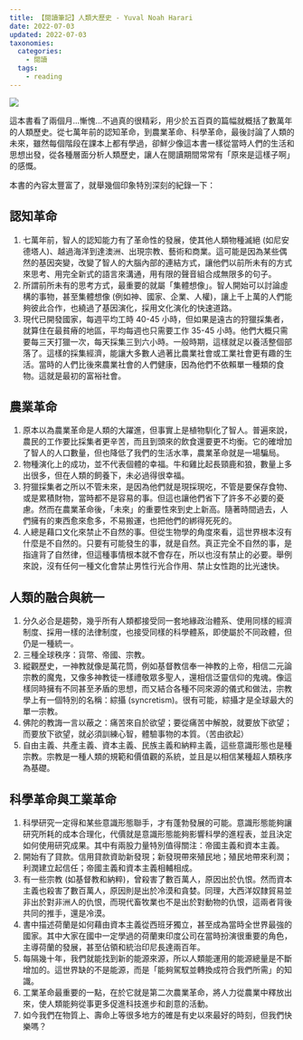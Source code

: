 ```yaml
---
title: 【閱讀筆記】人類大歷史 - Yuval Noah Harari
date: 2022-07-03
updated: 2022-07-03
taxonomies:
  categories: 
    - 閱讀
  tags: 
    - reading
---
```


![](https://drive.google.com/uc?export=view&id=1i-PShZZUri5VYz0xQWeBGXDCXnMl4XN_)

<!-- more -->

這本書看了兩個月...慚愧...不過真的很精彩，用少於五百頁的篇幅就概括了數萬年的人類歷史。從七萬年前的認知革命，到農業革命、科學革命，最後討論了人類的未來，雖然每個階段在課本上都有學過，卻鮮少像這本書一樣從當時人們的生活和思想出發，從各種層面分析人類歷史，讓人在閱讀期間常常有「原來是這樣子啊」的感慨。

本書的內容太豐富了，就舉幾個印象特別深刻的紀錄一下：

## 認知革命
1. 七萬年前，智人的認知能力有了革命性的發展，使其他人類物種滅絕 (如尼安德塔人)、越過海洋到達澳洲、出現宗教、藝術和商業。這可能是因為某些偶然的基因突變，改變了智人的大腦內部的連結方式，讓他們以前所未有的方式來思考、用完全新式的語言來溝通，用有限的聲音組合成無限多的句子。
2. 所謂前所未有的思考方式，最重要的就屬「集體想像」。智人開始可以討論虛構的事物，甚至集體想像 (例如神、國家、企業、人權)，讓上千上萬的人們能夠彼此合作，也繞過了基因演化，採用文化演化的快速道路。
3. 現代已開發國家，每週平均工時 40-45 小時，但如果是遠古的狩獵採集者，就算住在最貧瘠的地區，平均每週也只需要工作 35-45 小時。他們大概只需要每三天打獵一次，每天採集三到六小時。一般時期，這樣就足以養活整個部落了。這樣的採集經濟，能讓大多數人過著比農業社會或工業社會更有趣的生活。當時的人們比後來農業社會的人們健康，因為他們不依賴單一種類的食物。這就是最初的富裕社會。

## 農業革命
1. 原本以為農業革命是人類的大躍進，但事實上是植物馴化了智人。普遍來說，農民的工作要比採集者更辛苦，而且到頭來的飲食還要更不均衡。它的確增加了智人的人口數量，但也降低了我們的生活水準，農業革命就是一場騙局。
2. 物種演化上的成功，並不代表個體的幸福。牛和雞比起長頸鹿和狼，數量上多出很多，但在人類的飼養下，未必過得很幸福。
3. 狩獵採集者之所以不管未來，是因為他們就是現採現吃，不管是要保存食物、或是累積財物，當時都不是容易的事。但這也讓他們省下了許多不必要的憂慮。然而在農業革命後，「未來」的重要性來到史上新高。隨著時間過去，人們擁有的東西愈來愈多，不易搬運，也把他們的綁得死死的。
4. 人總是藉口文化來禁止不自然的事。但從生物學的角度來看，這世界根本沒有什麼是不自然的。只要有可能發生的事，就是自然。真正完全不自然的事，是指違背了自然律，但這種事情根本就不會存在，所以也沒有禁止的必要。舉例來說，沒有任何一種文化會禁止男性行光合作用、禁止女性跑的比光速快。

## 人類的融合與統一
1. 分久必合是趨勢，幾乎所有人類都接受同一套地緣政治體系、使用同樣的經濟制度、採用一樣的法律制度，也接受同樣的科學體系，即使屬於不同政體，但仍是一種統一。
2. 三種全球秩序：貨幣、帝國、宗教。
3. 縱觀歷史，一神教就像是萬花筒，例如基督教信奉一神教的上帝，相信二元論宗教的魔鬼，又像多神教徒一樣禮敬眾多聖人，還相信泛靈信仰的鬼魂。像這樣同時擁有不同甚至矛盾的思想，而又結合各種不同來源的儀式和做法，宗教學上有一個特別的名稱：綜攝 (syncretism)。很有可能，綜攝才是全球最大的單一宗教。
4. 佛陀的教誨一言以蔽之：痛苦來自於欲望；要從痛苦中解脫，就要放下欲望；而要放下欲望，就必須訓練心智，體驗事物的本質。（苦由欲起）
5. 自由主義、共產主義、資本主義、民族主義和納粹主義，這些意識形態也是種宗教。宗教是一種人類的規範和價值觀的系統，並且是以相信某種超人類秩序為基礎。

## 科學革命與工業革命
1. 科學研究一定得和某些意識形態聯手，才有蓬勃發展的可能。意識形態能夠讓研究所耗的成本合理化，代價就是意識形態能夠影響科學的進程表，並且決定如何使用研究成果。其中有兩股力量特別值得關注：帝國主義和資本主義。
2. 開始有了貸款。信用貸款資助新發現；新發現帶來殖民地；殖民地帶來利潤；利潤建立起信任；帝國主義和資本主義相輔相成。
3. 有一些宗教 (如基督教和納粹)，曾殺害了數百萬人，原因出於仇恨。然而資本主義也殺害了數百萬人，原因則是出於冷漠和貪婪。同理，大西洋奴隸貿易並非出於對非洲人的仇恨，而現代畜牧業也不是出於對動物的仇恨，這兩者背後共同的推手，還是冷漠。
4. 書中描述荷蘭是如何藉由資本主義從西班牙獨立，甚至成為當時全世界最強的國家。其中大家在國中一定學過的荷蘭東印度公司在當時扮演很重要的角色，主導荷蘭的發展，甚至佔領和統治印尼長達兩百年。
5. 每隔幾十年，我們就能找到新的能源來源，所以人類能運用的能源總量是不斷增加的。這世界缺的不是能源，而是「能夠駕馭並轉換成符合我們所需」的知識。
6. 工業革命最重要的一點，在於它就是第二次農業革命，將人力從農業中釋放出來，使人類能夠從事更多促進科技進步和創意的活動。
7. 如今我們在物質上、壽命上等很多地方的確是有史以來最好的時刻，但我們快樂嗎？